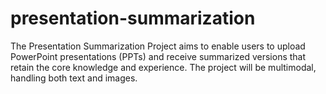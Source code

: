# presentation-summarization
The Presentation Summarization Project aims to enable users to upload PowerPoint presentations (PPTs) and receive summarized versions that retain the core knowledge and experience. The project will be multimodal, handling both text and images. 
